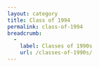 ```yaml
---
layout: category
title: Class of 1994
permalink: class-of-1994
breadcrumb:
  -
    label: Classes of 1990s
    url: /classes-of-1990s/
---
```

